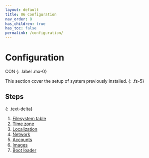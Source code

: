 ```yaml
---
layout: default
title: 06 Configuration
nav_order: 8
has_children: true
has_toc: false
permalink: /configuration/
---
```


# Configuration

CON
{: .label .mx-0}

This section cover the setup of system previously installed.
{: .fs-5}

## Steps
{: .text-delta}

1. [Filesystem table](/Andromeda/live-environment/filesystem-table/)
1. [Time zone](/Andromeda/live-environment/time-zone/)
1. [Localization](/Andromeda/live-environment/localization/)
1. [Network](/Andromeda/live-environment/network/)
1. [Accounts](/Andromeda/live-environment/accounts/)
1. [Images](/Andromeda/live-environment/images/)
1. [Boot loader](/Andromeda/live-environment/boot-loader/)
